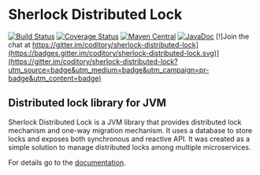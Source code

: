 # Sherlock Distributed Lock
[![Build Status](https://travis-ci.org/coditory/sherlock-distributed-lock.svg?branch=master)](https://travis-ci.org/coditory/sherlock-distributed-lock)
[![Coverage Status](https://coveralls.io/repos/github/coditory/sherlock-distributed-lock/badge.svg)](https://coveralls.io/github/coditory/sherlock-distributed-lock)
[![Maven Central](https://maven-badges.herokuapp.com/maven-central/com.coditory.sherlock/sherlock-api-sync/badge.svg)](https://search.maven.org/search?q=com.coditory.sherlock)
[![JavaDoc](http://www.javadoc.io/badge/com.coditory.sherlock/sherlock-api-sync.svg)](http://www.javadoc.io/doc/com.coditory.sherlock/sherlock-api-sync)
[![Join the chat at https://gitter.im/coditory/sherlock-distributed-lock](https://badges.gitter.im/coditory/sherlock-distributed-lock.svg)](https://gitter.im/coditory/sherlock-distributed-lock?utm_source=badge&utm_medium=badge&utm_campaign=pr-badge&utm_content=badge)

## Distributed lock library for JVM

Sherlock Distributed Lock is a JVM library that provides distributed lock mechanism and one-way migration mechanism.
It uses a database to store locks and exposes both synchronous and reactive API.
It was created as a simple solution to manage distributed locks among multiple microservices.

For details go to the [documentation](https://coditory.github.io/sherlock-distributed-lock/).
